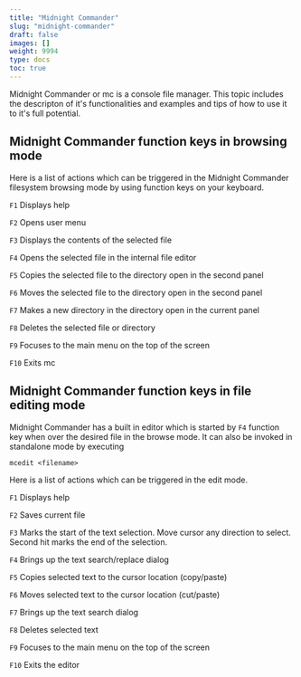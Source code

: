 ```yaml
---
title: "Midnight Commander"
slug: "midnight-commander"
draft: false
images: []
weight: 9994
type: docs
toc: true
---
```


Midnight Commander or mc is a console file manager. This topic includes the descripton of it's functionalities and examples and tips of how to use it to it's full potential.

## Midnight Commander function keys in browsing mode
Here is a list of actions which can be triggered in the Midnight Commander filesystem browsing mode by using function keys on your keyboard.

`F1`  Displays help

`F2`  Opens user menu

`F3`  Displays the contents of the selected file 

`F4`  Opens the selected file in the internal file editor

`F5`  Copies the selected file to the directory open in the second panel

`F6`  Moves the selected file to the directory open in the second panel

`F7`  Makes a new directory in the directory open in the current panel

`F8`  Deletes the selected file or directory

`F9`  Focuses to the main menu on the top of the screen

`F10`  Exits mc

## Midnight Commander function keys in file editing mode
Midnight Commander has a built in editor which is started by `F4` function key when over the desired file in the browse mode. It can also be invoked in standalone mode by executing

 `mcedit <filename>`

 Here is a list of actions which can be triggered in the edit mode.

`F1` Displays help

`F2` Saves current file

`F3` Marks the start of the text selection. Move cursor any direction to select. Second hit marks the end of the selection.

`F4` Brings up the text search/replace dialog

`F5` Copies selected text to the cursor location (copy/paste)

`F6` Moves selected text to the cursor location (cut/paste)

`F7` Brings up the text search dialog

`F8` Deletes selected text

`F9` Focuses to the main menu on the top of the screen

`F10` Exits the editor

